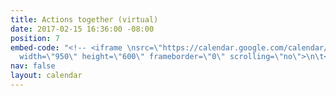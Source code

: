 ```yaml
---
title: Actions together (virtual)
date: 2017-02-15 16:36:00 -08:00
position: 7
embed-code: "<!-- <iframe \nsrc=\"https://calendar.google.com/calendar/embed?mode=agenda&amp;showTitle=0&amp;showPrint=0&amp;height=600&amp;wkst=2&amp;bgcolor=%23FFFFFF&amp;src=indivisibleberkeley.org_6ucrqhec58ivt2lod50revs3r4%40group.calendar.google.com&amp;color=%23B1365F&amp;src=indivisibleberkeley.org_57drdgjr7os30mmjh46274gptg%40group.calendar.google.com&amp;color=%232F6213&amp;src=admin%40indivisibleberkeley.org&amp;color=%232952A3&amp;src=indivisibleberkeley.org_lb311uso91ppfvd3mis70qkfe8%40group.calendar.google.com&amp;color=%23BE6D00&amp;ctz=America/Los_Angeles\"\n\tstyle=\"border-width:0\"
  width=\"950\" height=\"600\" frameborder=\"0\" scrolling=\"no\">\n\t</iframe>\n-->"
nav: false
layout: calendar
---
```


<!--
#### Event Color Code

+ **Red** - Indivisible Berkeley meetings, including General Assembly and team meetings
+ **Green** - advertised events that may have an organized [#indivisibleberkeley](https://twitter.com/hashtag/indivisibleberkeley) presence
+ **Blue** - other community activism events
+ **Yellow** - events for planners, including educational events (activism panels, lectures, and workshops) and opportunities for action (MoC and state/local representative town halls and fundraisers)

#### Subscribing

To add these calendars to your calendar app, click `[+]Google Calendar` in the bottom right-hand corner of the calendar.  You can select which ones you want to subscribe to!
-->